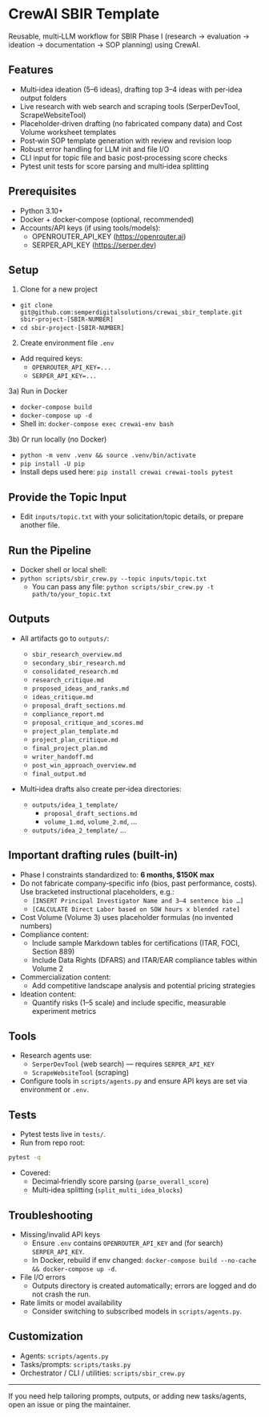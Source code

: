# CrewAI SBIR Template

Reusable, multi‑LLM workflow for SBIR Phase I (research → evaluation → ideation → documentation → SOP planning) using CrewAI.

## Features
- Multi‑idea ideation (5–6 ideas), drafting top 3–4 ideas with per‑idea output folders
- Live research with web search and scraping tools (SerperDevTool, ScrapeWebsiteTool)
- Placeholder‑driven drafting (no fabricated company data) and Cost Volume worksheet templates
- Post‑win SOP template generation with review and revision loop
- Robust error handling for LLM init and file I/O
- CLI input for topic file and basic post‑processing score checks
- Pytest unit tests for score parsing and multi‑idea splitting

## Prerequisites
- Python 3.10+
- Docker + docker‑compose (optional, recommended)
- Accounts/API keys (if using tools/models):
  - OPENROUTER_API_KEY (https://openrouter.ai)
  - SERPER_API_KEY (https://serper.dev)

## Setup
1) Clone for a new project
- `git clone git@github.com:semperdigitalsolutions/crewai_sbir_template.git sbir-project-[SBIR-NUMBER]`
- `cd sbir-project-[SBIR-NUMBER]`

2) Create environment file `.env`
- Add required keys:
  - `OPENROUTER_API_KEY=...`
  - `SERPER_API_KEY=...`

3a) Run in Docker
- `docker-compose build`
- `docker-compose up -d`
- Shell in: `docker-compose exec crewai-env bash`

3b) Or run locally (no Docker)
- `python -m venv .venv && source .venv/bin/activate`
- `pip install -U pip`
- Install deps used here: `pip install crewai crewai-tools pytest`

## Provide the Topic Input
- Edit `inputs/topic.txt` with your solicitation/topic details, or prepare another file.

## Run the Pipeline
- Docker shell or local shell:
- `python scripts/sbir_crew.py --topic inputs/topic.txt`
  - You can pass any file: `python scripts/sbir_crew.py -t path/to/your_topic.txt`

## Outputs
- All artifacts go to `outputs/`:
  - `sbir_research_overview.md`
  - `secondary_sbir_research.md`
  - `consolidated_research.md`
  - `research_critique.md`
  - `proposed_ideas_and_ranks.md`
  - `ideas_critique.md`
  - `proposal_draft_sections.md`
  - `compliance_report.md`
  - `proposal_critique_and_scores.md`
  - `project_plan_template.md`
  - `project_plan_critique.md`
  - `final_project_plan.md`
  - `writer_handoff.md`
  - `post_win_approach_overview.md`
  - `final_output.md`

- Multi‑idea drafts also create per‑idea directories:
  - `outputs/idea_1_template/`
    - `proposal_draft_sections.md`
    - `volume_1.md`, `volume_2.md`, …
  - `outputs/idea_2_template/` …

## Important drafting rules (built‑in)
- Phase I constraints standardized to: **6 months, $150K max**
- Do not fabricate company‑specific info (bios, past performance, costs). Use bracketed instructional placeholders, e.g.:
  - `[INSERT Principal Investigator Name and 3–4 sentence bio …]`
  - `[CALCULATE Direct Labor based on SOW hours x blended rate]`
- Cost Volume (Volume 3) uses placeholder formulas (no invented numbers)
- Compliance content:
  - Include sample Markdown tables for certifications (ITAR, FOCI, Section 889)
  - Include Data Rights (DFARS) and ITAR/EAR compliance tables within Volume 2
- Commercialization content:
  - Add competitive landscape analysis and potential pricing strategies
- Ideation content:
  - Quantify risks (1–5 scale) and include specific, measurable experiment metrics

## Tools
- Research agents use:
  - `SerperDevTool` (web search) — requires `SERPER_API_KEY`
  - `ScrapeWebsiteTool` (scraping)
- Configure tools in `scripts/agents.py` and ensure API keys are set via environment or `.env`.

## Tests
- Pytest tests live in `tests/`.
- Run from repo root:
```bash
pytest -q
```
- Covered:
  - Decimal‑friendly score parsing (`parse_overall_score`)
  - Multi‑idea splitting (`split_multi_idea_blocks`)

## Troubleshooting
- Missing/invalid API keys
  - Ensure `.env` contains `OPENROUTER_API_KEY` and (for search) `SERPER_API_KEY`.
  - In Docker, rebuild if env changed: `docker-compose build --no-cache && docker-compose up -d`.
- File I/O errors
  - Outputs directory is created automatically; errors are logged and do not crash the run.
- Rate limits or model availability
  - Consider switching to subscribed models in `scripts/agents.py`.

## Customization
- Agents: `scripts/agents.py`
- Tasks/prompts: `scripts/tasks.py`
- Orchestrator / CLI / utilities: `scripts/sbir_crew.py`

---

If you need help tailoring prompts, outputs, or adding new tasks/agents, open an issue or ping the maintainer.
